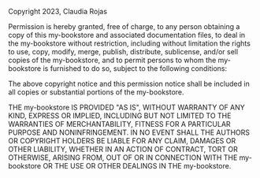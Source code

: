 Copyright 2023, Claudia Rojas

Permission is hereby granted, free of charge, to any person obtaining a copy of this my-bookstore and associated documentation files, to deal in the my-bookstore without restriction, including without limitation the rights to use, copy, modify, merge, publish, distribute, sublicense, and/or sell copies of the my-bookstore, and to permit persons to whom the my-bookstore is furnished to do so, subject to the following conditions:

The above copyright notice and this permission notice shall be included in all copies or substantial portions of the my-bookstore.

THE my-bookstore IS PROVIDED "AS IS", WITHOUT WARRANTY OF ANY KIND, EXPRESS OR IMPLIED, INCLUDING BUT NOT LIMITED TO THE WARRANTIES OF MERCHANTABILITY, FITNESS FOR A PARTICULAR PURPOSE AND NONINFRINGEMENT. IN NO EVENT SHALL THE AUTHORS OR COPYRIGHT HOLDERS BE LIABLE FOR ANY CLAIM, DAMAGES OR OTHER LIABILITY, WHETHER IN AN ACTION OF CONTRACT, TORT OR OTHERWISE, ARISING FROM, OUT OF OR IN CONNECTION WITH THE my-bookstore OR THE USE OR OTHER DEALINGS IN THE my-bookstore.
